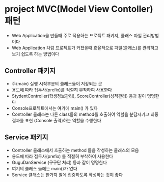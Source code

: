 #  project MVC(Model View Contoller) 패턴
* Web Application을 만들때 주로 적용하는 프로젝트 패키지, 클래스 파일 관리방법이다
* Web Application 처럼 프로젝트가 커졌을때 효율적으로 파일(클래스)를 관리하고
보기 쉽도록 하는 방법이다

## Controller 패키지
* 주(main) 실행 시작부분의 클래스들이 저장되는 곳
* 용도에 따라 접두사(prefix)를 적절히 부착하여 사용한다
* StydentController(학생정보관리), ScoreController(성적관리) 등과 같이 명명한다
* Console프로젝트에서는 여기에 main() 가 있다
* Controller 클래스는 다른 class들의  method를 호출하여 역할을 분담시키고 최종 결과를 표현 (Console 출력)하는 역할을 수행한다

## Service 패키지
* Controller 클래스에서 호출하는 method 들을 작성하는 클래스의 모음
* 용도에 따라 접두사(prefix) 를 적절히 부착하여 사용한다
* GuguDanService (구구단 처리) 등과 같이 명명한다
* 여기의 클래스 들에는 main()가 없다
* Service 클래스는 한가지 일에 집중하도록 작성하는 것이 좋다
